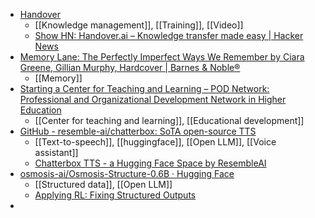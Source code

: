 - [Handover](https://www.handover.ai/)
	- [[Knowledge management]], [[Training]], [[Video]]
	- [Show HN: Handover.ai – Knowledge transfer made easy | Hacker News](https://news.ycombinator.com/item?id=44121925)
- [Memory Lane: The Perfectly Imperfect Ways We Remember by Ciara Greene, Gillian Murphy, Hardcover | Barnes & Noble®](https://www.barnesandnoble.com/w/memory-lane-ciara-greene/1145650349?ean=9780691257099)
	- [[Memory]]
- [Starting a Center for Teaching and Learning – POD Network: Professional and Organizational Development Network in Higher Education](https://podnetwork.org/starting-a-center-for-teaching-and-learning/)
	- [[Center for teaching and learning]], [[Educational development]]
- [GitHub - resemble-ai/chatterbox: SoTA open-source TTS](https://github.com/resemble-ai/chatterbox)
	- [[Text-to-speech]], [[huggingface]], [[Open LLM]], [[Voice assistant]]
	- [Chatterbox TTS - a Hugging Face Space by ResembleAI](https://huggingface.co/spaces/ResembleAI/Chatterbox)
- [osmosis-ai/Osmosis-Structure-0.6B · Hugging Face](https://huggingface.co/osmosis-ai/Osmosis-Structure-0.6B)
	- [[Structured data]], [[Open LLM]]
	- [Applying RL: Fixing Structured Outputs](https://osmosis.ai/blog/structured-outputs-comparison)
-